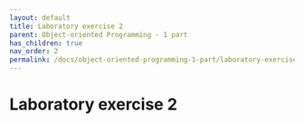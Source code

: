 ```yaml
---
layout: default
title: Laboratory exercise 2
parent: Object-oriented Programming - 1 part
has_children: true
nav_order: 2
permalink: /docs/object-oriented-programming-1-part/laboratory-exercise-2
---
```


# Laboratory exercise 2
